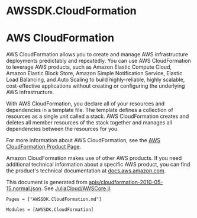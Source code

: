 # AWSSDK.CloudFormation

# AWS CloudFormation

AWS CloudFormation allows you to create and manage AWS infrastructure deployments predictably and repeatedly. You can use AWS CloudFormation to leverage AWS products, such as Amazon Elastic Compute Cloud, Amazon Elastic Block Store, Amazon Simple Notification Service, Elastic Load Balancing, and Auto Scaling to build highly-reliable, highly scalable, cost-effective applications without creating or configuring the underlying AWS infrastructure.

With AWS CloudFormation, you declare all of your resources and dependencies in a template file. The template defines a collection of resources as a single unit called a stack. AWS CloudFormation creates and deletes all member resources of the stack together and manages all dependencies between the resources for you.

For more information about AWS CloudFormation, see the [AWS CloudFormation Product Page](http://aws.amazon.com/cloudformation/).

Amazon CloudFormation makes use of other AWS products. If you need additional technical information about a specific AWS product, you can find the product's technical documentation at [docs.aws.amazon.com](http://docs.aws.amazon.com/).

This document is generated from
[apis/cloudformation-2010-05-15.normal.json](https://github.com/aws/aws-sdk-js/blob/master/apis/cloudformation-2010-05-15.normal.json).
See [JuliaCloud/AWSCore.jl](https://github.com/JuliaCloud/AWSCore.jl).

```@index
Pages = ["AWSSDK.CloudFormation.md"]
```

```@autodocs
Modules = [AWSSDK.CloudFormation]
```

